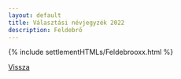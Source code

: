 ```yaml
---
layout: default
title: Választási névjegyzék 2022
description: Feldebrő
---
```


{% include settlementHTMLs/Feldebrooxx.html %}

[Vissza](./)